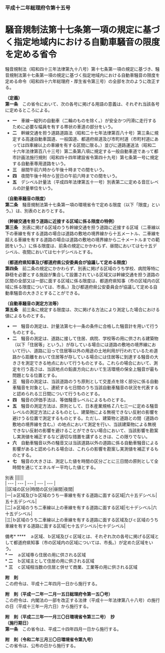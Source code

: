 ### 平成十二年総理府令第十五号  
# 騒音規制法第十七条第一項の規定に基づく指定地域内における自動車騒音の限度を定める省令  
騒音規制法（昭和四十三年法律第九十八号）第十七条第一項の規定に基づき、騒音規制法第十七条第一項の規定に基づく指定地域内における自動車騒音の限度を定める命令（昭和四十六年総理府・厚生省令第三号）の全部を次のように改正する。  
  
  
**（定義）**  
**第一条**　この省令において、次の各号に掲げる用語の意義は、それぞれ当該各号に定めるところによる。  
* **一**　車線一縦列の自動車（二輪のものを除く。）が安全かつ円滑に走行するために必要な幅員を有する帯状の車道の部分をいう。  
* **二**　幹線交通を担う道路道路法（昭和二十七年法律第百八十号）第三条に規定する高速自動車国道、一般国道、都道府県道及び市町村道（市町村道にあっては四車線以上の車線を有する区間に限る。）並びに道路運送法（昭和二十六年法律第百八十三号）第二条第八項に規定する一般自動車道であって都市計画法施行規則（昭和四十四年建設省令第四十九号）第七条第一号に規定する自動車専用道路をいう。  
* **三**　昼間午前六時から午後十時までの間をいう。  
* **四**　夜間午後十時から翌日の午前六時までの間をいう。  
* **五**　デシベル計量法（平成四年法律第五十一号）別表第二に定める音圧レベルの計量単位をいう。  
  
**（自動車騒音の限度）**  
**第二条**　騒音規制法第十七条第一項の環境省令で定める限度（以下「限度」という。）は、別表のとおりとする。  
  
**（幹線交通を担う道路に近接する区域に係る限度の特例）**  
**第三条**　別表に掲げる区域のうち幹線交通を担う道路に近接する区域（二車線以下の車線を有する道路の場合は道路の敷地の境界線から十五メートル、二車線を超える車線を有する道路の場合は道路の敷地の境界線から二十メートルまでの範囲をいう。）に係る限度は、前条の規定にかかわらず、昼間においては七十五デシベル、夜間においては七十デシベルとする。  
  
**（都道府県知事及び都道府県公安委員会が協議して定める限度）**  
**第四条**　前二条の規定にかかわらず、別表に掲げる区域のうち学校、病院等特に静穏を必要とする施設が集合して設置されている区域又は幹線交通を担う道路の区間の全部又は一部に面する区域に係る限度は、都道府県知事（市の区域内の区域に係る限度については、市長。）及び都道府県公安委員会が協議して定める自動車騒音の大きさとすることができる。  
  
**（自動車騒音の測定方法等）**  
**第五条**　前三条に規定する限度は、次に掲げる方法により測定した場合における値によるものとする。  
* **一**　騒音の測定は、計量法第七十一条の条件に合格した騒音計を用いて行うものとする。  
* **二**　騒音の測定は、道路に接して住居、病院、学校等の用に供される建築物（以下「住居等」という。）が存している場合には道路の敷地の境界線において行い、道路に沿って住居等以外の用途の土地利用が行われているため道路から距離をおいて住居等が存している場合には住居等に到達する騒音の大きさを測定できる地点において行うものとする。これらの場合において、測定を行う高さは、当該地点の鉛直方向において生活環境の保全上騒音が最も問題となる位置とする。  
* **三**　騒音の測定は、当該道路のうち原則として交差点を除く部分に係る自動車騒音を対象とし、連続する七日間のうち当該自動車騒音の状況を代表すると認められる三日間について行うものとする。  
* **四**　騒音の評価手法は、等価騒音レベルによるものとする。  
* **五**　騒音の測定方法は、原則として、日本産業規格Ｚ八七三一に定める騒音レベルの測定方法によるものとし、建築物による無視できない反射の影響を避けうる位置で測定するものとする。ただし、建築物と道路との間（道路の敷地の境界線を含む。）の地点において測定を行い、当該建築物による無視できない反射の影響を避けることができない場合において、当該影響を勘案し実測値を補正するなど適切な措置を講ずるときは、この限りでない。  
* **六**　自動車騒音以外の騒音又は当該道路以外の道路に係る自動車騒音による影響があると認められる場合は、これらの影響を勘案し実測値を補正するものとする。  
* **七**　騒音の大きさは、測定した値を時間の区分ごとに三日間の原則として全時間を通じてエネルギー平均した値とする。  
  
別表
||||||  
| --- | --- | --- | --- | --- |  
||区域の区分|時間の区分|昼間|夜間|  
|一|ａ区域及びｂ区域のうち一車線を有する道路に面する区域|六十五デシベル|五十五デシベル|  
|二|ａ区域のうち二車線以上の車線を有する道路に面する区域|七十デシベル|六十五デシベル|  
|三|ｂ区域のうち二車線以上の車線を有する道路に面する区域及びｃ区域のうち車線を有する道路に面する区域|七十五デシベル|七十デシベル|  
  
備考* ****　ａ区域、ｂ区域及びｃ区域とは、それぞれ次の各号に掲げる区域として都道府県知事（市の区域内の区域については、市長。）が定めた区域をいう。  
	* **一**　ａ区域専ら住居の用に供される区域  
	* **二**　ｂ区域主として住居の用に供される区域  
	* **三**　ｃ区域相当数の住居と併せて商業、工業等の用に供される区域  
  
**附　則**  
この府令は、平成十二年四月一日から施行する。  
  
**附　則（平成一二年一二月一五日総理府令第一五〇号）**  
この府令は、内閣法の一部を改正する法律（平成十一年法律第八十八号）の施行の日（平成十三年一月六日）から施行する。  
  
**附　則（平成二三年一一月三〇日環境省令第三二号）　抄**  
**（施行期日）**  
**第一条**　この省令は、平成二十四年四月一日から施行する。  
  
**附　則（令和二年三月三〇日環境省令第九号）**  
この省令は、公布の日から施行する。  
  
